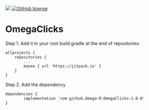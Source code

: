 [![](https://jitpack.io/v/Omega-R/OmegaClicks.svg)](https://jitpack.io/#Omega-R/OmegaClicks)
[![GitHub license](https://img.shields.io/github/license/mashape/apistatus.svg)](https://opensource.org/licenses/MIT)

# OmegaClicks
Step 1. Add it in your root build.gradle at the end of repositories:

	allprojects {
		repositories {
			...
			maven { url 'https://jitpack.io' }
		}
	}
Step 2. Add the dependency

	dependencies {
	        implementation 'com.github.Omega-R:OmegaClicks:1.0.0'
	}
